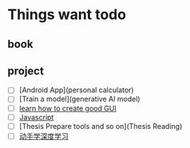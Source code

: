# Things want todo 
## book
## project
- [ ] [Android App](personal calculator)
- [ ] [Train a model](generative AI model)
- [ ] [learn how to create good GUI](GUI)
- [ ] [Javascript](Javascript)
- [ ] [Thesis Prepare tools and so on](Thesis Reading)
- [ ] [动手学深度学习](动手学深度学习)
